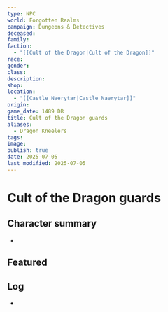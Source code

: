 ```yaml
---
type: NPC
world: Forgotten Realms
campaign: Dungeons & Detectives
deceased: 
family: 
faction:
  - "[[Cult of the Dragon|Cult of the Dragon]]"
race: 
gender: 
class: 
description: 
shop: 
location:
  - "[[Castle Naerytar|Castle Naerytar]]"
origin: 
game_date: 1489 DR
title: Cult of the Dragon guards
aliases:
  - Dragon Kneelers
tags: 
image: 
publish: true
date: 2025-07-05
last_modified: 2025-07-05
---
```

# Cult of the Dragon guards

## Character summary
* 

## Featured


## Log
* 
